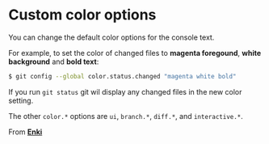 # Custom color options 

You can change the default color options for the console text. 

For example, to set the color of changed files to **magenta foregound**, **white background** and **bold text**:

```bash 
$ git config --global color.status.changed "magenta white bold"
```

If you run `git status` git wil display any changed files in the new color setting. 

The other `color.*` options are `ui`, `branch.*`, `diff.*`, and `interactive.*`. 

From [**Enki**](https://www.enki.com/)  